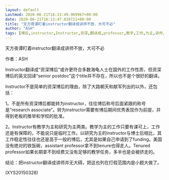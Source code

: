 ```yaml
---
layout: default
Lastmod: 2020-06-21T16:13:49.969967+00:00
date: 2020-06-21T16:13:47.028721+00:00
title: "天方夜谭盯着instructor翻译成讲师不放，大可不必"
author: "ASH"
tags: [博后,instructor,Instructor,资深,翻译成,professor,教学,工作,为主,讲师,新语丝]
---
```


天方夜谭盯着instructor翻译成讲师不放，大可不必

作者：ASH

Instructor翻译成“资深博后”或许更符合多数海龟人士在国外的工作性质，但资深博后的英文回译“senior postdoc”这个title并不存在，所以也不是个很好的翻译。

Instructor不是简单的资深博后的理由，除了大路朝天和献军列出的以外，还包括：

1。不是所有资深博后都能转为instructor，往往博后称号后面紧跟的称号是“research associate”。转为instructor需要有博后期间优秀表现作为前提，并得到老板的推举和学校的批准。

2。Instructor有教学为主和研究为主两类。教学为主的工作只要有课可上，工作还是有保障的，不能说只是临时工作。以研究为主的instructor与博士后相比，其工作稳定性往往也还是高于一般的博后，尤其是如果自己申请到了funding。美国没有绝对的铁饭碗，assistant professor拿不到tenure也得走人。Tenured professor如果长期拿不到经费又没有足够的教学任务，多半也是会被挤走的。

结论：把instructor翻译成讲师并无大碍，把这也列在打假范围内是小题大做了。

(XYS20150328)


